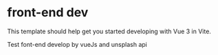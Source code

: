 # front-end dev

This template should help get you started developing with Vue 3 in Vite.

Test font-end develop by vueJs and unsplash api

